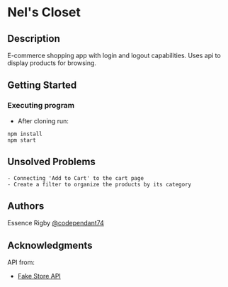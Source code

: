 # Nel's Closet

## Description

E-commerce shopping app with login and logout capabilities. Uses api to display products for browsing.

## Getting Started

### Executing program

- After cloning run:

```
npm install
npm start
```

## Unsolved Problems

    - Connecting 'Add to Cart' to the cart page
    - Create a filter to organize the products by its category

## Authors

Essence Rigby
[@codependant74](https://twitter.com/codependant74)

## Acknowledgments

API from:

- [Fake Store API](https://fakestoreapi.com/)
